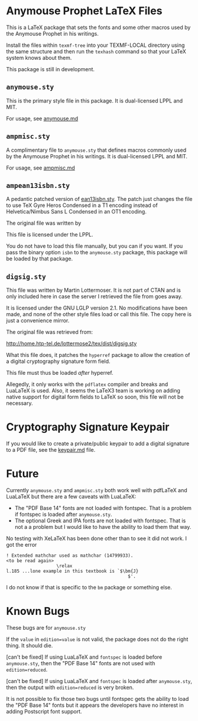 Anymouse Prophet LaTeX Files
============================

This is a LaTeX package that sets the fonts and some other macros used by the
Anymouse Prophet in his writings.

Install the files within `texmf-tree` into your TEXMF-LOCAL directory using the
same structure and then run the `texhash` command so that your LaTeX system
knows about them.

This package is still in development.


`anymouse.sty`
--------------

This is the primary style file in this package. It is dual-licensed LPPL and
MIT.

For usage, see [anymouse.md](anymouse.md)


`ampmisc.sty`
-------------

A complimentary file to `anymouse.sty` that defines macros commonly used by the
Anymouse Prophet in his writings. It is dual-licensed LPPL and MIT.

For usage, see [ampmisc.md](ampmisc.md)


`ampean13isbn.sty`
------------------

A pedantic patched version of [ean13isbn.sty](https://ctan.org/pkg/ean13isbn).
The patch just changes the file to use TeX Gyre Heros Condensed in a T1 encoding
instead of Helvetica/Nimbus Sans L Condensed in an OT1 encoding.

The original file was written by 

This file is licensed under the LPPL.

You do not have to load this file manually, but you can if you want. If you pass
the binary option `isbn` to the `anymouse.sty` package, this package will be
loaded by that package.


`digsig.sty`
------------

This file was written by Martin Lottermoser. It is not part of CTAN and is only
included here in case the server I retrieved the file from goes away.

It is licensed under the GNU LGLP version 2.1. No modifications have been made,
and none of the other style files load or call this file. The copy here is just
a convenience mirror.

The original file was retrieved from:

http://home.htp-tel.de/lottermose2/tex/dist/digsig.sty

What this file does, it patches the `hyperref` package to allow the creation of
a digital cryptography signature form field.

This file must thus be loaded *after* hyperref.

Allegedly, it only works with the `pdflatex` compiler and breaks and LuaLaTeX is
used. Also, it seems the LaTeX3 team is working on adding native support for
digital form fields to LaTeX so soon, this file will not be necessary.


Cryptography Signature Keypair
==============================

If you would like to create a private/public keypair to add a digital signature
to a PDF file, see the [keypair.md](keypair.md) file.


Future
======

Currently `anymouse.sty` and `ampmisc.sty` both work well with pdfLaTeX and
LuaLaTeX but there are a few caveats with LuaLaTeX:

* The "PDF Base 14" fonts are not loaded with fontspec. That is a problem if
  fontspec is loaded after `anymouse.sty`.
* The optional Greek and IPA fonts are not loaded with fontspec. That is not a
  a problem but I would like to have the ability to load them that way.

No testing with XeLaTeX has been done other than to see it did not work. I got
the error

    ! Extended mathchar used as mathchar (14799933).
    <to be read again> 
                       \relax 
    l.185 ...lone example in this textbook is `$\bm{J}
                                                  $'.

I do not know if that is specific to the `bm` package or something else.


Known Bugs
==========

These bugs are for  `anymouse.sty`

If the `value` in `edition=value` is not valid, the package does not do the
right thing. It should die.

[can't be fixed]
If using LuaLaTeX and `fontspec` is loaded before `anymouse.sty`, then the
"PDF Base 14" fonts are not used with `edition=reduced`.

[can't be fixed]
If using LuaLaTeX and `fontspec` is loaded after `anymouse.sty`, then the
output with `edition=reduced` is very broken.

It is not possible to fix those two bugs until fontspec gets the ability to load
the "PDF Base 14" fonts but it appears the developers have no interest in adding
Postscript font support.

